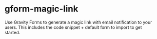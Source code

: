 # gform-magic-link
Use Gravity Forms to generate a magic link with email notification to your users. This includes the code snippet + default form to import to get started.
